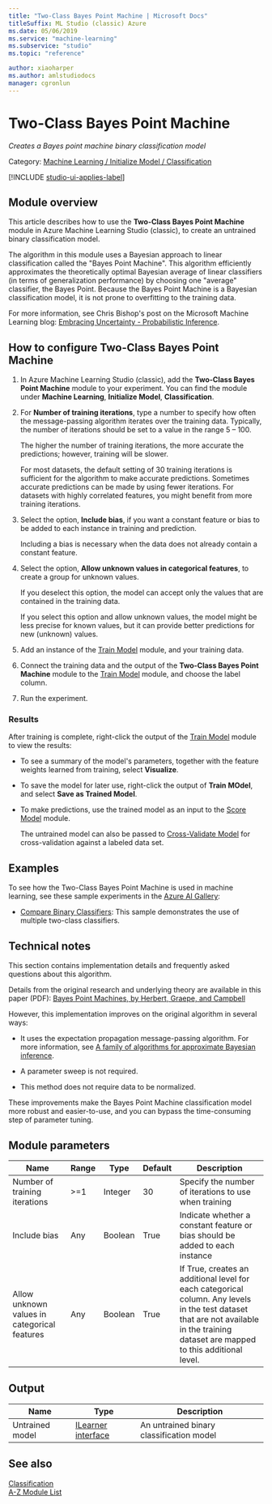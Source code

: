 ```yaml
---
title: "Two-Class Bayes Point Machine | Microsoft Docs"
titleSuffix: ML Studio (classic) Azure
ms.date: 05/06/2019
ms.service: "machine-learning"
ms.subservice: "studio"
ms.topic: "reference"

author: xiaoharper
ms.author: amlstudiodocs
manager: cgronlun
---
```

# Two-Class Bayes Point Machine
*Creates a Bayes point machine binary classification model*  
  
 Category: [Machine Learning / Initialize Model / Classification](machine-learning-initialize-model-classification.md) 

[!INCLUDE [studio-ui-applies-label](../includes/studio-ui-applies-label.md)] 
  
## Module overview  

This article describes how to use the **Two-Class Bayes Point Machine** module in Azure Machine Learning Studio (classic), to create an untrained binary classification model.

The algorithm in this module uses a Bayesian approach to linear classification called the "Bayes Point Machine". This algorithm efficiently approximates the theoretically optimal Bayesian average of linear classifiers (in terms of generalization performance) by choosing one "average" classifier, the Bayes Point. Because the Bayes Point Machine is a Bayesian classification model, it is not prone to overfitting to the training data.

For more information, see Chris Bishop's post on the Microsoft Machine Learning blog: [Embracing Uncertainty - Probabilistic Inference](https://blogs.technet.com/b/machinelearning/archive/2014/10/30/embracing-uncertainty-probabilistic-inference.aspx).
  
## How to configure Two-Class Bayes Point Machine
  
1.  In Azure Machine Learning Studio (classic), add the **Two-Class Bayes Point Machine** module to your experiment. You can find the module under **Machine Learning**, **Initialize Model**, **Classification**.
  
2. For **Number of training iterations**, type a number to specify how often the message-passing algorithm iterates over the training data. Typically, the number of iterations should be set to a value in the range 5 – 100.

    The higher the number of training iterations, the more accurate the predictions; however, training will be slower.  
  
    For most datasets, the default setting of 30 training iterations is sufficient for the algorithm to make accurate predictions. Sometimes accurate predictions can be made by using fewer iterations. For datasets with highly correlated features, you might benefit from more training iterations. 
  
3.  Select the option, **Include bias**, if you want a constant feature or bias to be added to each instance in training and prediction.  
  
     Including a bias is necessary when the data does not already contain a constant feature.  
  
4.  Select the option, **Allow unknown values in categorical features**, to create a group for unknown values.
  
     If you deselect this option, the model can accept only the values that are contained in the training data.
     
     If you select this option and allow unknown values, the model might be less precise for known values, but it can provide better predictions for new (unknown) values.
  
5.  Add an instance of the [Train Model](train-model.md) module, and your training data.  

6. Connect the training data and the output of the **Two-Class Bayes Point Machine** module to the [Train Model](train-model.md) module, and choose the label column. 
  
7.  Run the experiment.
  
### Results

After training is complete, right-click the output of the [Train Model](train-model.md) module to view the results:

+ To see a summary of the model's parameters, together with the feature weights learned from training,  select **Visualize**.
+ To save the model for later use, right-click the output of **Train MOdel**, and select **Save as Trained Model**.
+ To make predictions, use the trained model as an input to the [Score Model](score-model.md) module. 
    
    The untrained model can also be passed to [Cross-Validate Model](cross-validate-model.md) for cross-validation against a labeled data set.  
  
## Examples 

To see how the Two-Class Bayes Point Machine is used in machine learning, see these sample experiments in the [Azure AI Gallery](https://gallery.cortanaintelligence.com/):  
  
-  [Compare Binary Classifiers](https://go.microsoft.com/fwlink/?LinkId=525729): This sample demonstrates the use of multiple two-class classifiers.  

##   Technical notes

This section contains implementation details and frequently asked questions about this algorithm.

Details from the original research and underlying theory are available in this paper (PDF): [Bayes Point Machines, by Herbert, Graepe, and Campbell](http://www.jmlr.org/papers/volume1/herbrich01a/herbrich01a.pdf)  

However, this implementation improves on the original algorithm in several ways:

+ It uses the expectation propagation message-passing algorithm. For more information, see [A family of algorithms for approximate Bayesian inference](https://go.microsoft.com/fwlink/?LinkId=511015).  

+ A parameter sweep is not required.

+ This method does not require data to be normalized.  
  
These improvements make the Bayes Point Machine classification model more robust and easier-to-use, and you can bypass the time-consuming step of parameter tuning.

##  Module parameters  
  
|Name|Range|Type|Default|Description|  
|----------|-----------|----------|-------------|-----------------|  
|Number of training iterations|>=1|Integer|30|Specify the number of iterations to use when training|  
|Include bias|Any|Boolean|True|Indicate whether a constant feature or bias should be added to each instance|  
|Allow unknown values in categorical features|Any|Boolean|True|If True, creates an additional level for each categorical column. Any levels in the test dataset that are not available in the training dataset are mapped to this additional level.|  
  
##  Output  
  
|Name|Type|Description|  
|----------|----------|-----------------|  
|Untrained model|[ILearner interface](ilearner-interface.md)|An untrained binary classification model|  
  
## See also  
 [Classification](machine-learning-initialize-model-classification.md)   
 [A-Z Module List](a-z-module-list.md)
